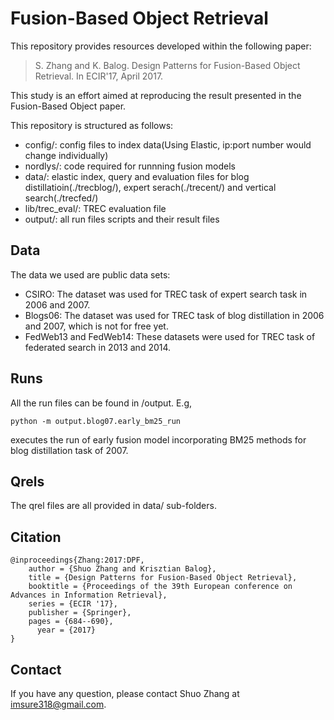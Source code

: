 # Fusion-Based Object Retrieval
This repository provides resources developed within the following paper:

> S. Zhang and K. Balog. Design Patterns for Fusion-Based Object Retrieval. In ECIR'17, April 2017.

This study is an effort aimed at reproducing the result presented in the Fusion-Based Object paper.

This repository is structured as follows:

- config/: config files to index data(Using Elastic, ip:port number would change individually)
- nordlys/: code required for runnning fusion models
- data/: elastic index, query and evaluation files for blog distillatioin(./trecblog/), expert serach(./trecent/) and vertical search(./trecfed/)
- lib/trec_eval/: TREC evaluation file
- output/:  all run files scripts and their result files

## Data
The data we used are public data sets:
- CSIRO: The dataset was used for TREC task of expert search task in 2006 and 2007.
- Blogs06: The dataset was used for TREC task of blog distillation in 2006 and 2007, which is not for free yet.
- FedWeb13 and FedWeb14: These datasets were used for TREC task of federated search in 2013 and 2014.

## Runs
All the run files can be found in /output. E.g,
```
python -m output.blog07.early_bm25_run 
```

executes the run of early fusion model incorporating BM25 methods for blog distillation task of 2007.

## Qrels
The qrel files are all provided in data/ sub-folders.

## Citation
```
@inproceedings{Zhang:2017:DPF,
    author = {Shuo Zhang and Krisztian Balog},
    title = {Design Patterns for Fusion-Based Object Retrieval},
    booktitle = {Proceedings of the 39th European conference on Advances in Information Retrieval},
    series = {ECIR '17},
    publisher = {Springer},
    pages = {684--690},
	  year = {2017}
}
```

## Contact
If you have any question, please contact Shuo Zhang at imsure318@gmail.com.


 
